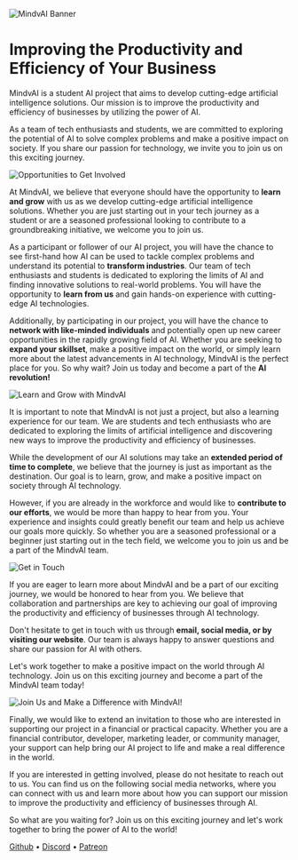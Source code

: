 ![MindvAI Banner](https://i.goopics.net/w2hdca.png)
# Improving the Productivity and Efficiency of Your Business

MindvAI is a student AI project that aims to develop cutting-edge artificial intelligence solutions. Our mission is to improve the productivity and efficiency of businesses by utilizing the power of AI.

As a team of tech enthusiasts and students, we are committed to exploring the potential of AI to solve complex problems and make a positive impact on society. If you share our passion for technology, we invite you to join us on this exciting journey.

![Opportunities to Get Involved](https://i.goopics.net/ux9aif.png)

At MindvAI, we believe that everyone should have the opportunity to **learn and grow** with us as we develop cutting-edge artificial intelligence solutions. Whether you are just starting out in your tech journey as a student or are a seasoned professional looking to contribute to a groundbreaking initiative, we welcome you to join us.

As a participant or follower of our AI project, you will have the chance to see first-hand how AI can be used to tackle complex problems and understand its potential to **transform industries**. Our team of tech enthusiasts and students is dedicated to exploring the limits of AI and finding innovative solutions to real-world problems. You will have the opportunity to **learn from us** and gain hands-on experience with cutting-edge AI technologies.

Additionally, by participating in our project, you will have the chance to **network with like-minded individuals** and potentially open up new career opportunities in the rapidly growing field of AI. Whether you are seeking to **expand your skillset**, make a positive impact on the world, or simply learn more about the latest advancements in AI technology, MindvAI is the perfect place for you. So why wait? Join us today and become a part of the **AI revolution!**

![Learn and Grow with MindvAI](https://i.goopics.net/yq2qmw.png)

It is important to note that MindvAI is not just a project, but also a learning experience for our team. We are students and tech enthusiasts who are dedicated to exploring the limits of artificial intelligence and discovering new ways to improve the productivity and efficiency of businesses. 

While the development of our AI solutions may take an **extended period of time to complete**, we believe that the journey is just as important as the destination. Our goal is to learn, grow, and make a positive impact on society through AI technology.

However, if you are already in the workforce and would like to **contribute to our efforts**, we would be more than happy to hear from you. Your experience and insights could greatly benefit our team and help us achieve our goals more quickly. So whether you are a seasoned professional or a beginner just starting out in the tech field, we welcome you to join us and be a part of the MindvAI team.


![Get in Touch](https://i.goopics.net/anwqo6.png)

If you are eager to learn more about MindvAI and be a part of our exciting journey, we would be honored to hear from you. We believe that collaboration and partnerships are key to achieving our goal of improving the productivity and efficiency of businesses through AI technology. 

Don't hesitate to get in touch with us through **email, social media, or by visiting our website**. Our team is always happy to answer questions and share our passion for AI with others. 

Let's work together to make a positive impact on the world through AI technology. Join us on this exciting journey and become a part of the MindvAI team today!


![Join Us and Make a Difference with MindvAI!](https://i.goopics.net/u31ol1.png)

Finally, we would like to extend an invitation to those who are interested in supporting our project in a financial or practical capacity. Whether you are a financial contributor, developer, marketing leader, or community manager, your support can help bring our AI project to life and make a real difference in the world.

If you are interested in getting involved, please do not hesitate to reach out to us. You can find us on the following social media networks, where you can connect with us and learn more about how you can support our mission to improve the productivity and efficiency of businesses through AI.

So what are you waiting for? Join us on this exciting journey and let's work together to bring the power of AI to the world!


[Github](https://github.com/mindvai) • [Discord](https://dsc.gg/mindvai) • [Patreon](https://www.patreon.com/MindvAI)
